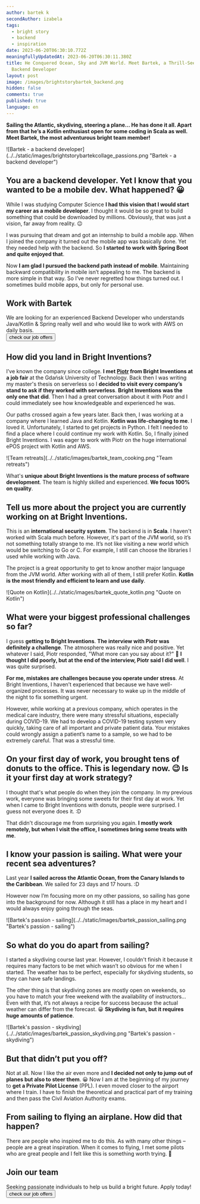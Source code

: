 ```yaml
---
author: bartek k
secondAuthor: izabela
tags:
  - bright story
  - backend
  - inspiration
date: 2023-06-20T06:30:10.772Z
meaningfullyUpdatedAt: 2023-06-20T06:30:11.380Z
title: He Conquered Ocean, Sky and JVM World. Meet Bartek, a Thrill-Seeking
  Backend Developer
layout: post
image: /images/brightstorybartek_backend.png
hidden: false
comments: true
published: true
language: en
---
```

**Sailing the Atlantic, skydiving, steering a plane… He has done it all. Apart from that he’s a Kotlin enthusiast open for some coding in Scala as well. Meet Bartek, the most adventurous bright team member!**

<div className="image">![Bartek - a backend developer](../../static/images/brightstorybartekcollage_passions.png "Bartek - a backend developer")</div>

## You are a backend developer. Yet I know that you wanted to be a mobile dev. What happened? 😀

While I was studying Computer Science **I had this vision that I would start my career as a mobile developer**. I thought it would be so great to build something that could be downloaded by millions. Obviously, that was just a vision, far away from reality. 😉

I was pursuing that dream and got an internship to build a mobile app. When I joined the company it turned out the mobile app was basically done. Yet they needed help with the backend. So **I started to work with Spring Boot and quite enjoyed that**. 

Now **I am glad I pursued the backend path instead of mobile**. Maintaining backward compatibility in mobile isn’t appealing to me. The backend is more simple in that way. So I’ve never regretted how things turned out. I sometimes build mobile apps, but only for personal use.

<div className="block-button"><h2>Work with Bartek</h2><div>We are looking for an experienced Backend Developer who understands Java/Kotlin & Spring really well and who would like to work with AWS on daily basis.</div><a href="/career/"><button>check our job offers</button></a></div>

## How did you land in Bright Inventions?

I’ve known the company since college. **I met [Piotr](/about-us/piotr/) from Bright Inventions at a job fair** at the Gdańsk University of Technology. Back then I was writing my master's thesis on serverless so I **decided to visit every company’s stand to ask if they worked with serverless**. **Bright Inventions was the only one that did**. Then I had a great conversation about it with Piotr and I could immediately see how knowledgeable and experienced he was.

Our paths crossed again a few years later. Back then, I was working at a company where I learned Java and Kotlin. **Kotlin was life-changing to me**. I loved it. Unfortunately, I started to get projects in Python. I felt I needed to find a place where I could continue my work with Kotlin. So, I finally joined Bright Inventions. I was eager to work with Piotr on the huge international ePOS project with Kotlin and AWS.

<div className="image">![Team retreats](../../static/images/bartek_team_cooking.png "Team retreats")</div>

What's **unique about Bright Inventions is the mature process of software development**. The team is highly skilled and experienced. **We focus 100% on quality**.

## Tell us more about the project you are currently working on at Bright Inventions.

This is an **international security system**. The backend is in **Scala**. I haven't worked with Scala much before. However, it's part of the JVM world, so it’s not something totally strange to me. It’s not like visiting a new world which would be switching to Go or C. For example, I still can choose the libraries I used while working with Java. 

The project is a great opportunity to get to know another major language from the JVM world. After working with all of them, I still prefer Kotlin. **Kotlin is the most friendly and efficient to learn and use daily**.

<div className="image">![Quote on Kotlin](../../static/images/bartek_quote_kotlin.png "Quote on Kotlin")</div>

## What were your biggest professional challenges so far?

I guess **getting to Bright Inventions**. **The interview with Piotr was definitely a challenge**. The atmosphere was really nice and positive. Yet whatever I said, Piotr responded, "What more can you say about it?" 🙂 **I thought I did poorly, but at the end of the interview, Piotr said I did well**. I was quite surprised.

**For me, mistakes are challenges because you operate under stress**. At Bright Inventions, I haven’t experienced that because we have well-organized processes. It was never necessary to wake up in the middle of the night to fix something urgent. 

However, while working at a previous company, which operates in the medical care industry, there were many stressful situations, especially during COVID-19. We had to develop a COVID-19 testing system very quickly, taking care of all important and private patient data. Your mistakes could wrongly assign a patient’s name to a sample, so we had to be extremely careful. That was a stressful time.

## On your first day of work, you brought tens of donuts to the office. This is legendary now. 😉 Is it your first day at work strategy?

I thought that's what people do when they join the company. In my previous work, everyone was bringing some sweets for their first day at work. Yet when I came to Bright Inventions with donuts, people were surprised. I guess not everyone does it. :D 

That didn't discourage me from surprising you again. **I mostly work remotely, but when I visit the office, I sometimes bring some treats with me**.

## I know your passion is sailing. What were your recent sea adventures?

Last year **I sailed across the Atlantic Ocean, from the Canary Islands to the Caribbean**. We sailed for 23 days and 17 hours. :D 

However now I’m focusing more on my other passions, so sailing has gone into the background for now. Although it still has a place in my heart and I would always enjoy going through the seas.

<div className="image">![Bartek's passion - sailing](../../static/images/bartek_passion_sailing.png "Bartek's passion - sailing")</div>

## So what do you do apart from sailing?

I started a skydiving course last year. However, I couldn't finish it because it requires many factors to be met which wasn’t so obvious for me when I started. The weather has to be perfect, especially for skydiving students, so they can have safe landings. 

The other thing is that skydiving zones are mostly open on weekends, so you have to match your free weekend with the availability of instructors… Even with that, it’s not always a recipe for success because the actual weather can differ from the forecast. 😀 **Skydiving is fun, but it requires huge amounts of patience**.

<div className="image">![Bartek's passion - skydiving](../../static/images/bartek_passion_skydiving.png "Bartek's passion - skydiving")</div>

## But that didn’t put you off?

Not at all. Now I like the air even more and **I decided not only to jump out of planes but also to steer them**. 😀 Now I am at the beginning of my journey to **get a Private Pilot License** (PPL). I even moved closer to the airport where I train. I have to finish the theoretical and practical part of my training and then pass the Civil Aviation Authority exams.

## From sailing to flying an airplane. How did that happen?

There are people who inspired me to do this. As with many other things – people are a great inspiration. When it comes to flying, I met some pilots who are great people and I felt like this is something worth trying. 🙂

<div className="block-button"><h2>Join our team</h2><div>Seeking passionate individuals to help us build a bright future. Apply today!</div><a href="/career"><button>check our job offers</button></a></div>
